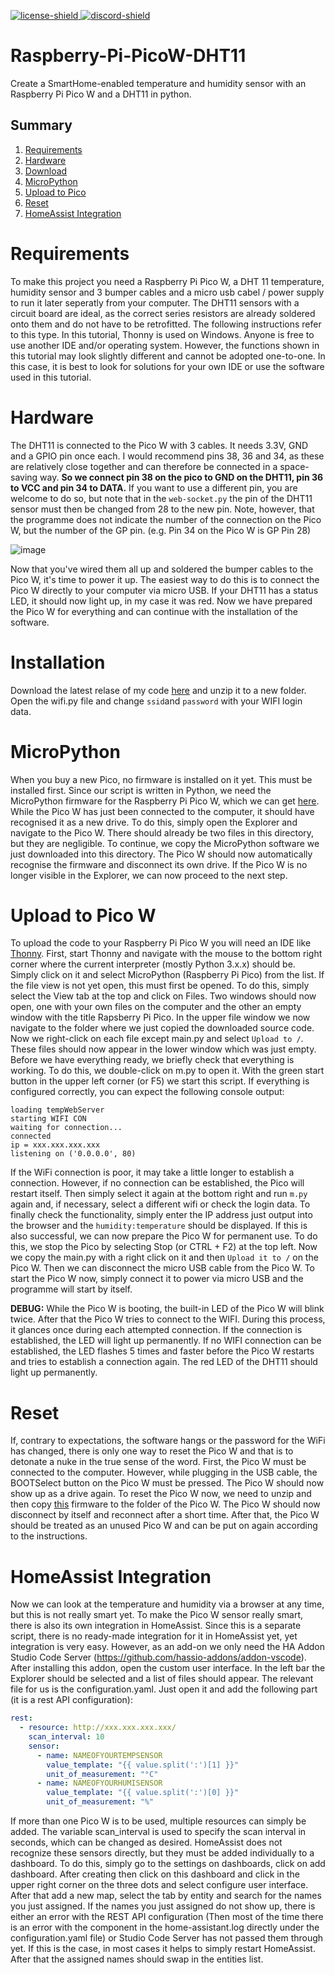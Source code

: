 [download]: #download
[discord-invite]: https://discord.gg/2EBCAqp
[license]: https://github.com/RaptusBube/Raspberry-Pi-PicoW-DHT11/blob/main/LICENSE
[discord-shield]: https://discord.com/api/guilds/580984045714931713/widget.png
[license-shield]: https://img.shields.io/badge/License-Apache%202.0-white.svg
[ ![license-shield][] ][license]
[ ![discord-shield][] ][discord-invite]


# Raspberry-Pi-PicoW-DHT11
Create a SmartHome-enabled temperature and humidity sensor with an Raspberry Pi Pico W and a DHT11 in python.

## Summary

1. [Requirements](#requirements)
2. [Hardware](#hardware)
3. [Download](#installation)
4. [MicroPython](#micropython)
5. [Upload to Pico](#upload-to-pico-w)
6. [Reset](#reset)
7. [HomeAssist Integration](homeassist-integration)

# Requirements
To make this project you need a Raspberry Pi Pico W, a DHT 11 temperature, humidity sensor and 3 bumper cables and a micro usb cabel / power supply to run it later seperatly from your computer. The DHT11 sensors with a circuit board are ideal, as the correct series resistors are already soldered onto them and do not have to be retrofitted. The following instructions refer to this type. In this tutorial, Thonny is used on Windows. Anyone is free to use another IDE and/or operating system. However, the functions shown in this tutorial may look slightly different and cannot be adopted one-to-one. In this case, it is best to look for solutions for your own IDE or use the software used in this tutorial.  

# Hardware

The DHT11 is connected to the Pico W with 3 cables. It needs 3.3V, GND and a GPIO pin once each. I would recommend pins 38, 36 and 34, as these are relatively close together and can therefore be connected in a space-saving way. **So we connect pin 38 on the pico to GND on the DHT11, pin 36 to VCC and pin 34 to DATA.** If you want to use a different pin, you are welcome to do so, but note that in the ```web-socket.py``` the pin of the DHT11 sensor must then be changed from 28 to the new pin. Note, however, that the programme does not indicate the number of the connection on the Pico W, but the number of the GP pin. (e.g. Pin 34 on the Pico W is GP Pin 28)

![image](https://user-images.githubusercontent.com/74785642/199821986-7d626d02-4a28-4926-be3b-98c163ac6d9a.png)

Now that you've wired them all up and soldered the bumper cables to the Pico W, it's time to power it up. The easiest way to do this is to connect the Pico W directly to your computer via micro USB. If your DHT11 has a status LED, it should now light up, in my case it was red. Now we have prepared the Pico W for everything and can continue with the installation of the software.

# Installation

Download the latest relase of my code [here](https://github.com/RaptusBube/Raspberry-Pi-PicoW-DHT11/releases/tag/v1.0.0) and unzip it to a new folder. Open the wifi.py file and change ```ssid```and ```password``` with your WIFI login data. 

# MicroPython

When you buy a new Pico, no firmware is installed on it yet. This must be installed first. Since our script is written in Python, we need the MicroPython firmware for the Raspberry Pi Pico W, which we can get [here](https://micropython.org/download/rp2-pico-w/rp2-pico-w-latest.uf2). While the Pico W has just been connected to the computer, it should have recognised it as a new drive. To do this, simply open the Explorer and navigate to the Pico W. There should already be two files in this directory, but they are negligible. To continue, we copy the MicroPython software we just downloaded into this directory. The Pico W should now automatically recognise the firmware and disconnect its own drive. If the Pico W is no longer visible in the Explorer, we can now proceed to the next step.   

# Upload to Pico W

To upload the code to your Raspberry Pi Pico W you will need an IDE like [Thonny](https://thonny.org). First, start Thonny and navigate with the mouse to the bottom right corner where the current interpreter (mostly Python 3.x.x) should be. Simply click on it and select MicroPython (Raspberry Pi Pico) from the list. If the file view is not yet open, this must first be opened. To do this, simply select the View tab at the top and click on Files. Two windows should now open, one with your own files on the computer and the other an empty window with the title Rapsberry Pi Pico. In the upper file window we now navigate to the folder where we just copied the downloaded source code. Now we right-click on each file except main.py and select ```Upload to /```. These files should now appear in the lower window which was just empty. Before we have everything ready, we briefly check that everything is working. To do this, we double-click on m.py to open it. With the green start button in the upper left corner (or F5) we start this script. If everything is configured correctly, you can expect the following console output: 
```
loading tempWebServer
starting WIFI CON
waiting for connection...
connected
ip = xxx.xxx.xxx.xxx
listening on ('0.0.0.0', 80)
```
If the WiFi connection is poor, it may take a little longer to establish a connection. However, if no connection can be established, the Pico will restart itself. Then simply select it again at the bottom right and run ```m.py``` again and, if necessary, select a different wifi or check the login data. To finally check the functionality, simply enter the IP address just output into the browser and the ```humidity:temperature``` should be displayed. If this is also successful, we can now prepare the Pico W for permanent use. To do this, we stop the Pico by selecting Stop (or CTRL + F2) at the top left. Now we copy the main.py with a right click on it and then ```Upload it to /``` on the Pico W. Then we can disconnect the micro USB cable from the Pico W. To start the Pico W now, simply connect it to power via micro USB and the programme will start by itself. 

**DEBUG:** While the Pico W is booting, the built-in LED of the Pico W will blink twice. After that the Pico W tries to connect to the WIFI. During this process, it glances once during each attempted connection. If the connection is established, the LED will light up permanently. If no WIFI connection can be established, the LED flashes 5 times and faster before the Pico W restarts and tries to establish a connection again. The red LED of the DHT11 should light up permanently.

# Reset

If, contrary to expectations, the software hangs or the password for the WiFi has changed, there is only one way to reset the Pico W and that is to detonate a nuke in the true sense of the word. First, the Pico W must be connected to the computer. However, while plugging in the USB cable, the BOOTSelect button on the Pico W must be pressed. The Pico W should now show up as a drive again. To reset the Pico W now, we need to unzip and then copy [this](https://github.com/RaptusBube/Raspberry-Pi-PicoW-DHT11/files/9933195/PicoW_Nuke.zip) firmware to the folder of the Pico W. The Pico W should now disconnect by itself and reconnect after a short time. After that, the Pico W should be treated as an unused Pico W and can be put on again according to the instructions.

# HomeAssist Integration

Now we can look at the temperature and humidity via a browser at any time, but this is not really smart yet. To make the Pico W sensor really smart, there is also its own integration in HomeAssist. Since this is a separate script, there is no ready-made integration for it in HomeAssist yet, yet integration is very easy. However, as an add-on we only need the HA Addon Studio Code Server (https://github.com/hassio-addons/addon-vscode). After installing this addon, open the custom user interface. In the left bar the Explorer should be selected and a list of files should appear. The relevant file for us is the configuration.yaml. Just open it and add the following part (it is a rest API configuration):  
```yaml
rest:
  - resource: http://xxx.xxx.xxx.xxx/
    scan_interval: 10
    sensor:
      - name: NAMEOFYOURTEMPSENSOR
        value_template: "{{ value.split(':')[1] }}"
        unit_of_measurement: "°C"
      - name: NAMEOFYOURHUMISENSOR
        value_template: "{{ value.split(':')[0] }}"
        unit_of_measurement: "%"
```
If more than one Pico W is to be used, multiple resources can simply be added. The variable scan_interval is used to specify the scan interval in seconds, which can be changed as desired. HomeAssist does not recognize these sensors directly, but they must be added individually to a dashboard. To do this, simply go to the settings on dashboards, click on add dashboard. After creating then click on this dashboard and click in the upper right corner on the three dots and select configure user interface. After that add a new map, select the tab by entity and search for the names you just assigned. If the names you just assigned do not show up, there is either an error with the REST API configuration (Then most of the time there is an error with the component in the home-assistant.log directly under the configuration.yaml file) or Studio Code Server has not passed them through yet. If this is the case, in most cases it helps to simply restart HomeAssist. After that the assigned names should swap in the entities list. 
